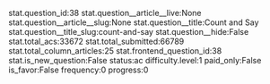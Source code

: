 stat.question_id:38
stat.question__article__live:None
stat.question__article__slug:None
stat.question__title:Count and Say
stat.question__title_slug:count-and-say
stat.question__hide:False
stat.total_acs:33672
stat.total_submitted:66789
stat.total_column_articles:25
stat.frontend_question_id:38
stat.is_new_question:False
status:ac
difficulty.level:1
paid_only:False
is_favor:False
frequency:0
progress:0
